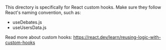This directory is specifically for React custom hooks. Make sure they follow React's naming convention, such as:

- useDebates.js
- useUsersData.js

Read more about custom hooks:
https://react.dev/learn/reusing-logic-with-custom-hooks
